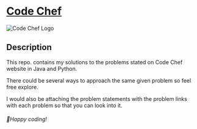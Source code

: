 # [Code Chef](https://www.codechef.com)
![Code Chef Logo](https://www.codechef.com/sites/all/themes/abessive/logo.png)

## Description

This repo. contains my solutions to the problems stated on Code Chef website in Java and Python.

There could be several ways to approach the same given problem so feel free explore.

I would also be attaching the problem statements with the problem links with each problem so that you can look into it.

###### 🌟Happy coding!